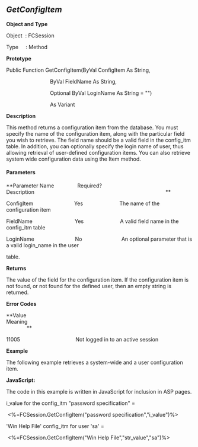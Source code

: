 _GetConfigItem_
---------------

**Object and Type**

Object  : FCSession

Type     : Method

**Prototype**

Public Function GetConfigItem(ByVal ConfigItem As String,

                              ByVal FieldName As String,

                              Optional ByVal LoginName As String = "")

                              As Variant

**Description**

This method returns a configuration item from the database. You must specify the name of the configuration item, along with the particular field you wish to retrieve. The field name should be a valid field in the config_itm table. In addition, you can optionally specify the login name of user, thus allowing retrieval of user-defined configuration items. You can also retrieve system wide configuration data using the Item method.

#### Parameters
**Parameter Name                Required?             Description                                                                                          **

ConfigItem                            Yes                         The name of the configuration item

FieldName                             Yes                         A valid field name in the config_itm table

LoginName                            No                           An optional parameter that is a valid login_name in the user

table.

**Returns**

The value of the field for the configuration item. If the configuration item is not found, or not found for the defined user, then an empty string is returned.

**Error Codes**

**Value                                     Meaning                                                                                                                               **

11005                                      Not logged in to an active session

**Example**

The following example retrieves a system-wide and a user configuration item.

**JavaScript:**

The code in this example is written in JavaScript for inclusion in ASP pages.

i_value for the config_itm "password specification" =

 <%=FCSession.GetConfigItem("password specification","i_value")%> <BR>

'Win Help File' config_itm for user 'sa' =

 <%=FCSession.GetConfigItem("Win Help File","str_value","sa")%> <BR>